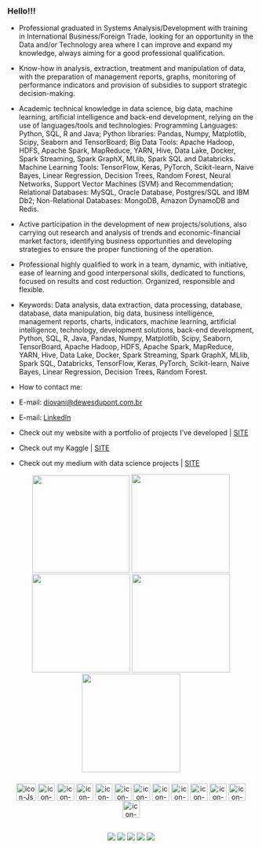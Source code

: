 ### Hello!!!

- Professional graduated in Systems Analysis/Development with training in International Business/Foreign Trade, looking for an opportunity in the Data and/or Technology area where I can improve and expand my knowledge, always aiming for a good professional qualification.
- Know-how in analysis, extraction, treatment and manipulation of data, with the preparation of management reports, graphs, monitoring of performance indicators and provision of subsidies to support strategic decision-making.
- Academic technical knowledge in data science, big data, machine learning, artificial intelligence and back-end development, relying on the use of languages/tools and technologies: Programming Languages: Python, SQL, R and Java; Python libraries: Pandas, Numpy, Matplotlib, Scipy, Seaborn and TensorBoard; Big Data Tools: Apache Hadoop, HDFS, Apache Spark, MapReduce, YARN, Hive, Data Lake, Docker, Spark Streaming, Spark GraphX, MLlib, Spark SQL and Databricks. Machine Learning Tools: TensorFlow, Keras, PyTorch, Scikit-learn, Naive Bayes, Linear Regression, Decision Trees, Random Forest, Neural Networks, Support Vector Machines (SVM) and Recommendation; Relational Databases: MySQL, Oracle Database, Postgres/SQL and IBM Db2; Non-Relational Databases: MongoDB, Amazon DynamoDB and Redis.
- Active participation in the development of new projects/solutions, also carrying out research and analysis of trends and economic-financial market factors, identifying business opportunities and developing strategies to ensure the proper functioning of the operation.
- Professional highly qualified to work in a team, dynamic, with initiative, ease of learning and good interpersonal skills, dedicated to functions, focused on results and cost reduction. Organized, responsible and flexible.

- Keywords: Data analysis, data extraction, data processing, database, database, data manipulation, big data, business intelligence, management reports, charts, indicators, machine learning, artificial intelligence, technology, development solutions, back-end development, Python, SQL, R, Java, Pandas, Numpy, Matplotlib, Scipy, Seaborn, TensorBoard, Apache Hadoop, HDFS, Apache Spark, MapReduce, YARN, Hive, Data Lake, Docker, Spark Streaming, Spark GraphX, MLlib, Spark SQL, Databricks, TensorFlow, Keras, PyTorch, Scikit-learn, Naive Bayes, Linear Regression, Decision Trees, Random Forest.

- How to contact me:

- E-mail: diovani@dewesdupont.com.br

- E-mail: [LinkedIn](https://www.linkedin.com/in/diovani-dupont/)

- Check out my website with a portfolio of projects I've developed | [SITE](https://diovani-dupont.github.io/)
  
- Check out my Kaggle | [SITE](https://www.kaggle.com/diodupont)

- Check out my medium with data science projects | [SITE](https://medium.com/@diovani.dupont/web-scraping-eda-e-modelo-para-previs%C3%A3o-de-pre%C3%A7os-3c4cf24e252e)

<div align="center">
  <img height="198em" src="http://github-profile-summary-cards.vercel.app/api/cards/profile-details?username=diovani-dupont&theme=dracula" />
  <img height="200em" src="http://github-profile-summary-cards.vercel.app/api/cards/repos-per-language?username=diovani-dupont&theme=dracula" />
  <img height="200em" src="http://github-profile-summary-cards.vercel.app/api/cards/most-commit-language?username=diovani-dupont&theme=dracula" />
  <img height="200em" src="http://github-profile-summary-cards.vercel.app/api/cards/stats?username=diovani-dupont&theme=dracula" />
  <img height="200em" src="http://github-profile-summary-cards.vercel.app/api/cards/productive-time?username=diovani-dupont&theme=dracula" />
</div>

###
<div align="center">
  <img align="center" alt="icon-Js" height="35" width="40" src="https://cdn.jsdelivr.net/gh/devicons/devicon/icons/aftereffects/aftereffects-original.svg" />
  <img align="center" alt="icon-Js" height="35" width="35" src="https://cdn.jsdelivr.net/gh/devicons/devicon/icons/canva/canva-original.svg" />
  <img align="center" alt="icon-Js" height="35" width="35" src="https://cdn.jsdelivr.net/gh/devicons/devicon/icons/docker/docker-original-wordmark.svg" />
  <img align="center" alt="icon-Js" height="35" width="35" src="https://cdn.jsdelivr.net/gh/devicons/devicon/icons/googlecloud/googlecloud-original-wordmark.svg" />
  <img align="center" alt="icon-Js" height="35" width="35" src="https://cdn.jsdelivr.net/gh/devicons/devicon/icons/inkscape/inkscape-original-wordmark.svg" />
  <img align="center" alt="icon-Js" height="35" width="35" src="https://cdn.jsdelivr.net/gh/devicons/devicon/icons/python/python-original-wordmark.svg" />
  <img align="center" alt="icon-Js" height="35" width="35" src="https://cdn.jsdelivr.net/gh/devicons/devicon/icons/jetbrains/jetbrains-original.svg" />
  <img align="center" alt="icon-Js" height="35" width="35" src="https://cdn.jsdelivr.net/gh/devicons/devicon/icons/jupyter/jupyter-original-wordmark.svg" />
  <img align="center" alt="icon-Js" height="35" width="35" src="https://cdn.jsdelivr.net/gh/devicons/devicon/icons/numpy/numpy-original-wordmark.svg" />
  <img align="center" alt="icon-Js" height="35" width="35" src="https://cdn.jsdelivr.net/gh/devicons/devicon/icons/pandas/pandas-original-wordmark.svg" />
  <img align="center" alt="icon-Js" height="35" width="35" src="https://cdn.jsdelivr.net/gh/devicons/devicon/icons/photoshop/photoshop-plain.svg" />
  <img align="center" alt="icon-Js" height="35" width="35" src="https://cdn.jsdelivr.net/gh/devicons/devicon/icons/pycharm/pycharm-original.svg" />
  <img align="center" alt="icon-Js" height="35" width="35" src="https://cdn.jsdelivr.net/gh/devicons/devicon/icons/anaconda/anaconda-original-wordmark.svg" />
</div>

##
<div align="center">
  <a href="https://instagram.com/diovani.dupont" target="_blank"><img src="https://img.shields.io/badge/-Instagram-%23E4405F?style=for-the-badge&logo=instagram&logoColor=white" target="_blank"></a>
 <a href="https://discord.gg/TWHKCrXtAK" target="_blank"><img src="https://img.shields.io/badge/Discord-7289DA?style=for-the-badge&logo=discord&logoColor=white" target="_blank"></a> 
  <a href = "mailto:diovani.dupont@gmail.com"><img src="https://img.shields.io/badge/-Gmail-%23333?style=for-the-badge&logo=gmail&logoColor=white" target="_blank"></a>
  <a href="https://www.linkedin.com/in/diovani-dupont/" target="_blank"><img src="https://img.shields.io/badge/-LinkedIn-%230077B5?style=for-the-badge&logo=linkedin&logoColor=white" target="_blank"></a> 
    <a href="https://www.kaggle.com/diodupont" target="_blank"><img src="https://img.shields.io/badge/Kaggle-20BEFF?style=for-the-badge&logo=Kaggle&logoColor=white" target="_blank"></a> 

</div>
